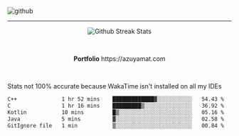 ![github](https://media.discordapp.net/attachments/881363147364118528/1142610121697021952/background.png?width=1000&height=300)<br>
___
<p align="center">
  <img alt="Github Streak Stats" src="https://streak-stats.demolab.com?user=Azuyamat&theme=transparent&hide_border=true"/>
</p><br>
<p align="center">
      <strong>Portfolio</strong> https://azuyamat.com
</p><br>

Stats not 100% accurate because WakaTime isn't installed on all my IDEs
<!--START_SECTION:waka-->

```txt
C++              1 hr 52 mins    █████████████▓░░░░░░░░░░░   54.43 %
C                1 hr 16 mins    █████████▒░░░░░░░░░░░░░░░   36.92 %
Kotlin           10 mins         █▒░░░░░░░░░░░░░░░░░░░░░░░   05.16 %
Java             5 mins          ▓░░░░░░░░░░░░░░░░░░░░░░░░   02.58 %
GitIgnore file   1 min           ▒░░░░░░░░░░░░░░░░░░░░░░░░   00.84 %
```

<!--END_SECTION:waka-->
